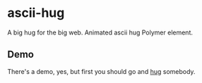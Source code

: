 # ascii-hug

A big hug for the big web. Animated ascii hug Polymer element.


## Demo

There's a demo, yes, but first you should go and [hug](http://carmenpopoviciu.github.io/ascii-hug/components/ascii-hug/demo/) 
somebody. 